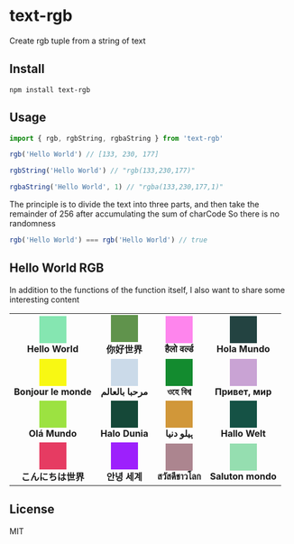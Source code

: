 # text-rgb
Create rgb tuple from a string of text
## Install
```shell
npm install text-rgb
```

## Usage

```javascript
import { rgb, rgbString, rgbaString } from 'text-rgb'

rgb('Hello World') // [133, 230, 177]

rgbString('Hello World') // "rgb(133,230,177)"

rgbaString('Hello World', 1) // "rgba(133,230,177,1)"
```

The principle is to divide the text into three parts, and then take the remainder of 256 after accumulating the sum of charCode
So there is no randomness

```javascript
rgb('Hello World') === rgb('Hello World') // true
```

## Hello World RGB
In addition to the functions of the function itself, I also want to share some interesting content

<table>
  <tbody>
    <tr>
      <td align="center">
          <div
           style="width:48px;height:48px;background: rgb(133, 230, 177)"
          >
          </div>
          <strong>Hello World</strong>
      </td>
      <td align="center">
          <div
           style="width:48px;height:48px;background: rgb(96, 147, 76)"
          >
          </div>
          <strong>你好世界</strong>
      </td>
      <td align="center">
          <div
           style="width:48px;height:48px;background: rgb(254, 133, 237)"
          >
          </div>
          <strong>हैलो वर्ल्ड</strong>
      </td>
      <td align="center">
          <div
           style="width:48px;height:48px;background: rgb(35, 67, 65)"
          >
          </div>
          <strong>Hola Mundo</strong>
      </td>
    </tr>
    <tr>
      <td align="center">
          <div
           style="width:48px;height:48px;background: rgb(248, 248, 19)"
          >
          </div>
          <strong>Bonjour le monde</strong>
      </td>
      <td align="center">
          <div
           style="width:48px;height:48px;background: rgb(203, 218, 233)"
          >
          </div>
          <strong>مرحبا بالعالم</strong>
      </td>
      <td align="center">
          <div
           style="width:48px;height:48px;background: rgb(19, 139, 47)"
          >
          </div>
          <strong>ওহে বিশ্ব</strong>
      </td>
      <td align="center">
          <div
           style="width:48px;height:48px;background: rgb(201, 163, 212)"
          >
          </div>
          <strong>Привет, мир</strong>
      </td>
    </tr>
    <tr>
      <td align="center">
          <div
           style="width:48px;height:48px;background: rgb(156, 226, 65)"
          >
          </div>
          <strong>Olá Mundo</strong>
      </td>
      <td align="center">
          <div
           style="width:48px;height:48px;background: rgb(21, 72, 56)"
          >
          </div>
          <strong>Halo Dunia</strong>
      </td>
      <td align="center">
          <div
           style="width:48px;height:48px;background: rgb(209, 151, 57)"
          >
          </div>
          <strong>ہیلو دنیا</strong>
      </td>
      <td align="center">
          <div
           style="width:48px;height:48px;background: rgb(21, 82, 69)"
          >
          </div>
          <strong>Hallo Welt</strong>
      </td>
    </tr>
    <tr>
      <td align="center">
          <div
           style="width:48px;height:48px;background: rgb(230, 59, 98)"
          >
          </div>
          <strong>こんにちは世界</strong>
      </td>
      <td align="center">
          <div
           style="width:48px;height:48px;background: rgb(157, 32, 252)"
          >
          </div>
          <strong>안녕 세계</strong>
      </td>
       <td align="center">
          <div
           style="width:48px;height:48px;background: rgb(172, 133, 143)"
          >
          </div>
          <strong>สวัสดีชาวโลก</strong>
      </td>
       <td align="center">
          <div
           style="width:48px;height:48px;background: rgb(149, 222, 176)"
          >
          </div>
          <strong>Saluton mondo</strong>
      </td>
    </tr>
  </tbody>
</table>

## License
MIT
